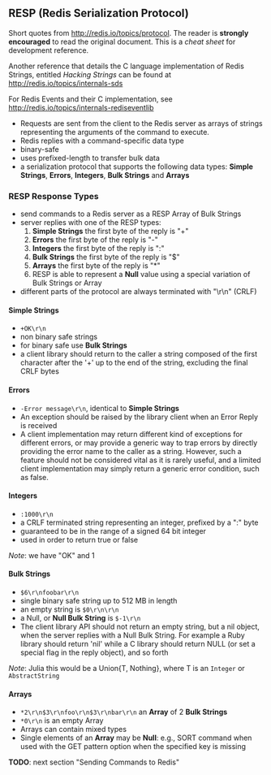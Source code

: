 ## RESP (Redis Serialization Protocol)

Short quotes from http://redis.io/topics/protocol.  The reader is __strongly encouraged__ to read the original document.  This is a _cheat sheet_ for development reference.

Another reference that details the C language implementation of Redis Strings, entitled _Hacking Strings_ can be found at http://redis.io/topics/internals-sds

For Redis Events and their C implementation, see http://redis.io/topics/internals-rediseventlib

* Requests are sent from the client to the Redis server as arrays of strings representing the arguments of the command to execute.
* Redis replies with a command-specific data type
* binary-safe
* uses prefixed-length to transfer bulk data
* a serialization protocol that supports the following data types: __Simple Strings__, __Errors__, __Integers__, __Bulk Strings__ and __Arrays__

### RESP Response Types

* send commands to a Redis server as a RESP Array of Bulk Strings
* server replies with one of the RESP types:
    1. __Simple Strings__ the first byte of the reply is "+"
    2. __Errors__ the first byte of the reply is "-"
    3. __Integers__ the first byte of the reply is ":"
    4. __Bulk Strings__ the first byte of the reply is "$"
    5. __Arrays__ the first byte of the reply is "\*"
    6. RESP is able to represent a __Null__ value using a special variation of Bulk Strings or Array
* different parts of the protocol are always terminated with "\r\n" (CRLF)

#### Simple Strings

* `+OK\r\n`
* non binary safe strings
* for binary safe use __Bulk Strings__
* a client library should return to the caller a string composed of the first character after the '+' up to the end of the string, excluding the final CRLF bytes

#### Errors

* `-Error message\r\n`, identical to __Simple Strings__
* An exception should be raised by the library client when an Error Reply is received
* A client implementation may return different kind of exceptions for different errors, or may provide a generic way to trap errors by directly providing the error name to the caller as a string.
However, such a feature should not be considered vital as it is rarely useful, and a limited client implementation may simply return a generic error condition, such as false.

#### Integers

* `:1000\r\n`
* a CRLF terminated string representing an integer, prefixed by a ":" byte
* guaranteed to be in the range of a signed 64 bit integer
* used in order to return true or false

_Note_:  we have "OK" and 1

#### Bulk Strings

* `$6\r\nfoobar\r\n`
* single binary safe string up to 512 MB in length
* an empty string is `$0\r\n\r\n`
* a Null, or __Null Bulk String__ is `$-1\r\n`
* The client library API should not return an empty string, but a nil object, when the server replies with a Null Bulk String. For example a Ruby library should return 'nil' while a C library should return NULL (or set a special flag in the reply object), and so forth

_Note_: Julia this would be a Union{T, Nothing}, where T is an `Integer` or `AbstractString`

#### Arrays

* `*2\r\n$3\r\nfoo\r\n$3\r\nbar\r\n` an __Array__ of 2 __Bulk Strings__
* `*0\r\n` is an empty Array
* Arrays can contain mixed types
* Single elements of an __Array__ may be __Null__: e.g., SORT command when used with the GET pattern option when the specified key is missing


__TODO__:  next section "Sending Commands to Redis"
